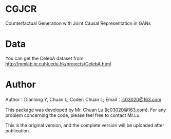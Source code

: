 # CGJCR
Counterfactual Generation with Joint Causal Representation in GANs


# Data
You can get the CelebA dataset from http://mmlab.ie.cuhk.edu.hk/projects/CelebA.html <br>

# Author
Author：Dianlong Y, Chuan L; Coder: Chuan L; Email：lc03020@163.com <br>

This package was developed by Mr. Chuan Lu (lc03020@163.com). For any problem concerning the code, please feel free to contact Mr.Lu.

This is the original version, and the complete version will be uploaded after publication. <br>

